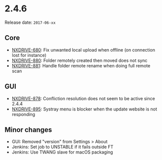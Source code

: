 # 2.4.6

Release date: `2017-06-xx`

## Core

- [NXDRIVE-680](https://jira.nuxeo.com/browse/NXDRIVE-680): Fix unwanted local upload when offline (on connection lost for instance)
- [NXDRIVE-880](https://jira.nuxeo.com/browse/NXDRIVE-880): Folder remotely created then moved does not sync
- [NXDRIVE-881](https://jira.nuxeo.com/browse/NXDRIVE-881): Handle folder remote rename when doing full remote scan

## GUI

- [NXDRIVE-878](https://jira.nuxeo.com/browse/NXDRIVE-878): Confliction resolution does not seem to be active since 2.4.4
- [NXDRIVE-895](https://jira.nuxeo.com/browse/NXDRIVE-895): Systray menu is blocker when the update website is not responding

## Minor changes

- GUI: Removed "version" from Settings > About
- Jenkins: Set job to UNSTABLE if it fails outside FT
- Jenkins: Use TWANG slave for macOS packaging
